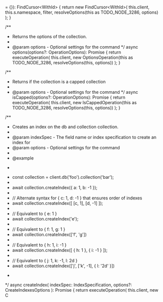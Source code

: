 = {}): FindCursor<WithId<TSchema>> {
    return new FindCursor<WithId<TSchema>>(
      this.client,
      this.s.namespace,
      filter,
      resolveOptions(this as TODO_NODE_3286, options)
    );
  }

  /**
   * Returns the options of the collection.
   *
   * @param options - Optional settings for the command
   */
  async options(options?: OperationOptions): Promise<Document> {
    return executeOperation(
      this.client,
      new OptionsOperation(this as TODO_NODE_3286, resolveOptions(this, options))
    );
  }

  /**
   * Returns if the collection is a capped collection
   *
   * @param options - Optional settings for the command
   */
  async isCapped(options?: OperationOptions): Promise<boolean> {
    return executeOperation(
      this.client,
      new IsCappedOperation(this as TODO_NODE_3286, resolveOptions(this, options))
    );
  }

  /**
   * Creates an index on the db and collection collection.
   *
   * @param indexSpec - The field name or index specification to create an index for
   * @param options - Optional settings for the command
   *
   * @example
   * ```ts
   * const collection = client.db('foo').collection('bar');
   *
   * await collection.createIndex({ a: 1, b: -1 });
   *
   * // Alternate syntax for { c: 1, d: -1 } that ensures order of indexes
   * await collection.createIndex([ [c, 1], [d, -1] ]);
   *
   * // Equivalent to { e: 1 }
   * await collection.createIndex('e');
   *
   * // Equivalent to { f: 1, g: 1 }
   * await collection.createIndex(['f', 'g'])
   *
   * // Equivalent to { h: 1, i: -1 }
   * await collection.createIndex([ { h: 1 }, { i: -1 } ]);
   *
   * // Equivalent to { j: 1, k: -1, l: 2d }
   * await collection.createIndex(['j', ['k', -1], { l: '2d' }])
   * ```
   */
  async createIndex(
    indexSpec: IndexSpecification,
    options?: CreateIndexesOptions
  ): Promise<string> {
    return executeOperation(
      this.client,
      new C